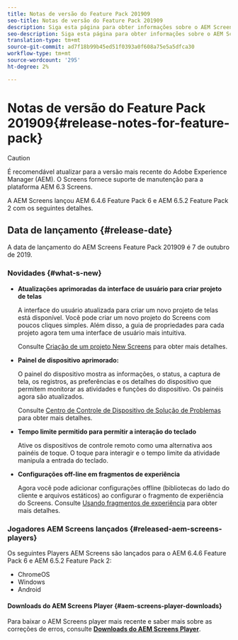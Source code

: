 ```yaml
---
title: Notas de versão do Feature Pack 201909
seo-title: Notas de versão do Feature Pack 201909
description: Siga esta página para obter informações sobre o AEM Screens Feature Pack 201909 lançado em 31 de julho de 2019.
seo-description: Siga esta página para obter informações sobre o AEM Screens Feature Pack 201909 lançado em 7 de outubro de 2019.
translation-type: tm+mt
source-git-commit: ad7f18b99b45ed51f0393a0f608a75e5a5dfca30
workflow-type: tm+mt
source-wordcount: '295'
ht-degree: 2%

---
```



# Notas de versão do Feature Pack 201909{#release-notes-for-feature-pack}

>[!CAUTION]
>
>É recomendável atualizar para a versão mais recente do Adobe Experience Manager (AEM). O Screens fornece suporte de manutenção para a plataforma AEM 6.3 Screens.

A AEM Screens lançou AEM 6.4.6 Feature Pack 6 e AEM 6.5.2 Feature Pack 2 com os seguintes detalhes.

## Data de lançamento {#release-date}

A data de lançamento do AEM Screens Feature Pack 201909 é 7 de outubro de 2019.

### Novidades {#what-s-new}

* **Atualizações aprimoradas da interface de usuário para criar projeto de telas**

   A interface do usuário atualizada para criar um novo projeto de telas está disponível. Você pode criar um novo projeto do Screens com poucos cliques simples. Além disso, a guia de propriedades para cada projeto agora tem uma interface de usuário mais intuitiva.

   Consulte [Criação de um projeto New Screens](creating-a-screens-project.md) para obter mais detalhes.

* **Painel de dispositivo aprimorado:**

   O painel do dispositivo mostra as informações, o status, a captura de tela, os registros, as preferências e os detalhes do dispositivo que permitem monitorar as atividades e funções do dispositivo. Os painéis agora são atualizados.

   Consulte [Centro de Controle de Dispositivo de Solução de Problemas](monitoring-screens.md) para obter mais detalhes.

* **Tempo limite permitido para permitir a interação do teclado**

   Ative os dispositivos de controle remoto como uma alternativa aos painéis de toque. O toque para interagir e o tempo limite da atividade manipula a entrada do teclado.

* **Configurações off-line em fragmentos de experiência**

   Agora você pode adicionar configurações offline (bibliotecas do lado do cliente e arquivos estáticos) ao configurar o fragmento de experiência do Screens.
Consulte [Usando fragmentos de experiência](experience-fragments-in-screens.md) para obter mais detalhes.

### Jogadores AEM Screens lançados {#released-aem-screens-players}

Os seguintes Players AEM Screens são lançados para o AEM 6.4.6 Feature Pack 6 e AEM 6.5.2 Feature Pack 2:

* ChromeOS
* Windows
* Android

#### Downloads do AEM Screens Player {#aem-screens-player-downloads}

Para baixar o AEM Screens player mais recente e saber mais sobre as correções de erros, consulte [**Downloads do AEM Screens Player**](https://download.macromedia.com/screens/).

